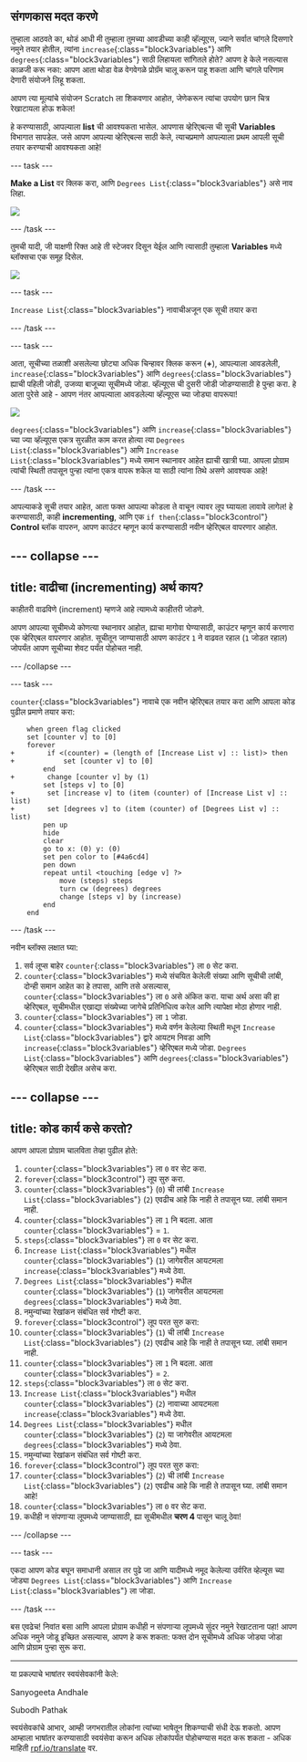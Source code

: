 ## संगणकास मदत करणे

तुम्हाला आठवते का, थोडं आधी मी तुम्हाला तुमच्या आवडीच्या काही व्हॅल्यूएस, ज्याने सर्वात चांगले दिसणारे नमुने तयार होतील, त्यांना `increase`{:class="block3variables"} आणि `degrees`{:class="block3variables"} साठी लिहायला सांगितले होते? आपण हे केले नसल्यास काळजी करू नका: आपण आता थोडा वेळ वेगवेगळे प्रोग्रॅम चालू करून पाहू शकता आणि चांगले परिणाम देणारी संयोजने लिहू शकता.

आपण त्या मूल्यांचे संयोजन Scratch ला शिकवणार आहोत, जेणेकरून त्यांचा उपयोग छान चित्र रेखाटायला होऊ शकेल!

हे करण्यासाठी, आपल्याला **list** ची आवश्यकता भासेल. आपणास व्हेरिएबल्स ची सूची **Variables** विभागात सापडेल. जसे आपण आपल्या व्हेरिएबल्स साठी केले, त्याचप्रमाणे आपल्याला प्रथम आपली सूची तयार करण्याची आवश्यकता आहे!

--- task ---

**Make a List** वर क्लिक करा, आणि `Degrees List`{:class="block3variables"} असे नाव लिहा.

![](images/makeAList.png)

--- /task ---

तुमची यादी, जी याक्षणी रिक्त आहे ती स्टेजवर दिसून येईल आणि त्यासाठी तुम्हाला **Variables** मध्ये ब्लॉक्सचा एक समूह दिसेल.

![](images/listBlocks.png)

--- task ---

`Increase List`{:class="block3variables"} नावाचीअजून एक सूची तयार करा

--- /task ---

--- task ---

आता, सूचीच्या तळाशी असलेल्या छोट्या अधिक चिन्हावर क्लिक करून (**+**), आपल्याला आवडलेली, `increase`{:class="block3variables"} आणि `degrees`{:class="block3variables"} ह्याची पहिली जोडी, उजव्या बाजूच्या सूचीमध्ये जोडा. व्हॅल्यूएस ची दुसरी जोडी जोडण्यासाठी हे पुन्हा करा. हे आता पुरेसे आहे - आपण नंतर आपल्याला आवडलेल्या व्हॅल्यूएस च्या जोड्या वापरूया!

![](images/helping2.png)

`degrees`{:class="block3variables"} आणि `increase`{:class="block3variables"} च्या ज्या व्हॅल्यूएस एकत्र सुरळीत काम करत होत्या त्या `Degrees List`{:class="block3variables"} आणि `Increase List`{:class="block3variables"} मध्ये समान स्थानावर आहेत ह्याची खात्री घ्या. आपला प्रोग्राम त्यांची स्थिती तपासून पुन्हा त्यांना एकत्र वापरू शकेल या साठी त्यांना तिथे असणे आवश्यक आहे!

--- /task ---

आपल्याकडे सूची तयार आहेत, आता फक्त आपल्या कोडला ते वाचून त्यावर लूप घ्यायला लावावे लागेल! हे करण्यासाठी, काही **incrementing**, आणि एक `if then`{:class="block3control"} **Control** ब्लॉक वापरुन, आपण काउंटर म्हणून कार्य करण्यासाठी नवीन व्हेरिएबल वापरणार आहोत.

--- collapse ---
---
title: वाढीचा (incrementing) अर्थ काय?
---

काहीतरी वाढविणे (increment) म्हणजे आहे त्यामध्ये काहीतरी जोडणे.

आपण आपल्या सूचीमध्ये कोणत्या स्थानावर आहोत, ह्याचा मागोवा घेण्यासाठी, काउंटर म्हणून कार्य करणारा एक व्हेरिएबल वापरणार आहोत. सूचीतून जाण्यासाठी आपण काउंटर `1` ने वाढवत रहाल (`1` जोडत रहाल) जोपर्यंत आपण सूचीच्या शेवट पर्यंत पोहोचत नाही.

--- /collapse ---

--- task ---

`counter`{:class="block3variables"} नावाचे एक नवीन व्हेरिएबल तयार करा आणि आपला कोड पुढील प्रमाणे तयार करा:

```blocks3
    when green flag clicked
    set [counter v] to [0]
    forever 
+        if <(counter) = (length of [Increase List v] :: list)> then 
+            set [counter v] to [0]
        end
+        change [counter v] by (1)
        set [steps v] to [0]
+        set [increase v] to (item (counter) of [Increase List v] :: list)
+        set [degrees v] to (item (counter) of [Degrees List v] :: list)
        pen up
        hide
        clear
        go to x: (0) y: (0)
        set pen color to [#4a6cd4]
        pen down
        repeat until <touching [edge v] ?> 
            move (steps) steps
            turn cw (degrees) degrees
            change [steps v] by (increase)
        end
    end
```

--- /task ---

नवीन ब्लॉक्स लक्षात घ्या:

1. सर्व लूप्स बाहेर `counter`{:class="block3variables"} ला `0` सेट करा.
2. `counter`{:class="block3variables"} मध्ये संचयित केलेली संख्या आणि सूचीची लांबी, दोन्ही समान आहेत का हे तपासा, आणि तसे असल्यास, `counter`{:class="block3variables"} ला `0` असे अंकित करा. याचा अर्थ असा की हा व्हेरिएबल, सूचीमधील एखाद्या संख्येच्या जागेचे प्रतिनिधित्व करेल आणि त्यापेक्षा मोठा होणार नाही.
3. `counter`{:class="block3variables"} ला `1` जोडा.
4. `counter`{:class="block3variables"} मध्ये वर्णन केलेल्या स्थिती मधून `Increase List`{:class="block3variables"} द्वारे आयटम निवडा आणि `increase`{:class="block3variables"} व्हेरिएबल मध्ये जोडा. `Degrees List`{:class="block3variables"} आणि `degrees`{:class="block3variables"} व्हेरिएबल साठी देखील असेच करा.

--- collapse ---
---
title: कोड कार्य कसे करतो?
---

आपण आपला प्रोग्राम चालविता तेव्हा पुढील होते:

1. `counter`{:class="block3variables"} ला `0` वर सेट करा.
2. `forever`{:class="block3control"} लूप सुरु करा.
3. `counter`{:class="block3variables"} (`0`) ची लांबी `Increase List`{:class="block3variables"} (`2`) एवढीच आहे कि नाही ते तपासून घ्या. लांबी समान नाही.
4. `counter`{:class="block3variables"} ला `1` नि बदला. आता `counter`{:class="block3variables"} = `1`.
5. `steps`{:class="block3variables"} ला `0` वर सेट करा.
6. `Increase List`{:class="block3variables"} मधील `counter`{:class="block3variables"} (`1`) जागेवरील आयटमला `increase`{:class="block3variables"} मध्ये ठेवा.
7. `Degrees List`{:class="block3variables"} मधील `counter`{:class="block3variables"} (`1`) जागेवरील आयटमला `degrees`{:class="block3variables"} मध्ये ठेवा.
8. नमुन्यांच्या रेखांकन संबंधित सर्व गोष्टी करा.
9. `forever`{:class="block3control"} लूप परत सुरु करा:
10. `counter`{:class="block3variables"} (`1`) ची लांबी `Increase List`{:class="block3variables"} (`2`) एवढीच आहे कि नाही ते तपासून घ्या. लांबी समान नाही.
11. `counter`{:class="block3variables"} ला `1` नि बदला. आता `counter`{:class="block3variables"} = `2`.
12. `steps`{:class="block3variables"} ला `0` सेट करा.
13. `Increase List`{:class="block3variables"} मधील `counter`{:class="block3variables"} (`2`) नावाच्या आयटमला `increase`{:class="block3variables"} मध्ये ठेवा.
14. `Degrees List`{:class="block3variables"} मधील `counter`{:class="block3variables"} (`2`) या जागेवरील आयटमला `degrees`{:class="block3variables"} मध्ये ठेवा.
15. नमुन्यांच्या रेखांकन संबंधित सर्व गोष्टी करा.
16. `forever`{:class="block3control"} लूप परत सुरु करा:
17. `counter`{:class="block3variables"} (`2`) ची लांबी `Increase List`{:class="block3variables"} (`2`) एवढीच आहे कि नाही ते तपासून घ्या. लांबी समान आहे!
18. `counter`{:class="block3variables"} ला `0` वर सेट करा.
19. कधीही न संपणार्‍या लूपमध्ये जाण्यासाठी, ह्या सूचीमधील **चरण 4** पासून चालू ठेवा!

--- /collapse ---

--- task ---

एकदा आपण कोड बघून समाधानी असाल तर पुढे जा आणि यादीमध्ये नमूद केलेल्या उर्वरित व्हेल्यूस च्या जोड्या `Degrees List`{:class="block3variables"} आणि `Increase List`{:class="block3variables"} ला जोडा.

--- /task ---

बस एवढेच! निवांत बसा आणि आपला प्रोग्राम कधीही न संपणार्‍या लूपमध्ये सुंदर नमुने रेखाटताना पहा! आपण अधिक नमुने जोडू इच्छित असल्यास, आपण हे करू शकता: फक्त दोन सूचीमध्ये अधिक जोड्या जोडा आणि प्रोग्राम पुन्हा सुरू करा.



***
या प्रकल्पाचे भाषांतर स्वयंसेवकांनी केले:

Sanyogeeta Andhale

Subodh Pathak

स्वयंसेवकांचे आभार, आम्ही जगभरातील लोकांना त्यांच्या भाषेतून शिकण्याची संधी देऊ शकतो. आपण आम्हाला भाषांतर करण्यासाठी स्वयंसेवा करून अधिक लोकांपर्यंत पोहोचण्यास मदत करू शकता - अधिक माहिती [rpf.io/translate](https://rpf.io/translate) वर.

